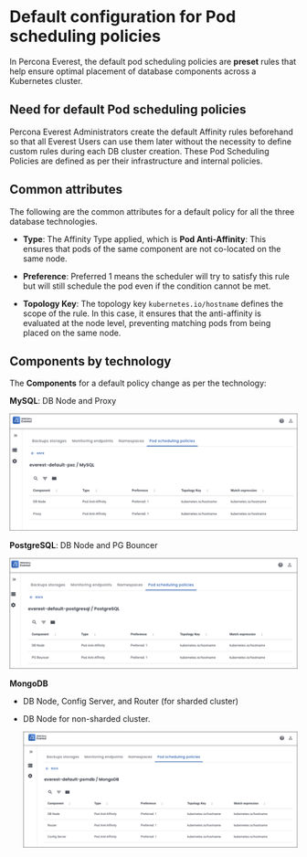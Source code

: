 # Default configuration for Pod scheduling policies

In Percona Everest, the default pod scheduling policies are **preset** rules that help ensure optimal placement of database components across a Kubernetes cluster. 

## Need for default Pod scheduling policies

Percona Everest Administrators create the default Affinity rules beforehand so that all Everest Users can use them later without the necessity to define custom rules during each DB cluster creation. These Pod Scheduling Policies are defined as per their infrastructure and internal policies. 


## Common attributes

The following are the common attributes for a default policy for all the three database technologies.

- **Type**: The Affinity Type applied, which is **Pod Anti-Affinity**: This ensures that pods of the same component are not co-located on the same node.

- **Preference**: Preferred 1 means the scheduler will try to satisfy this rule but will still schedule the pod even if the condition cannot be met.

- **Topology Key**: The topology key `kubernetes.io/hostname` defines the scope of the rule. In this case, it ensures that the anti-affinity is evaluated at the node level, preventing matching pods from being placed on the same node.
 
##  Components by technology

The **Components** for a default policy change as per the technology:

**MySQL**: DB Node and Proxy

  ![!image](../images/mysql_default_policy.png)


**PostgreSQL**: DB Node and PG Bouncer

  ![!image](../images/pg_default_policy.png)


**MongoDB**

- DB Node, Config Server, and Router (for sharded cluster) 
- DB Node for non-sharded cluster.

  ![!image](../images/default_mongo_policy.png)



















 











